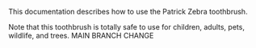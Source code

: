 This documentation describes how to use the Patrick Zebra toothbrush.

Note that this toothbrush is totally safe to use for children, adults, pets, wildlife, and trees. MAIN BRANCH CHANGE